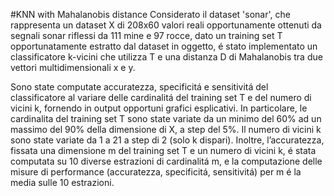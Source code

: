 #KNN with Mahalanobis distance
Considerato il dataset 'sonar', che rappresenta un dataset X di 208x60 valori reali opportunamente ottenuti da segnali sonar riflessi da 111 mine e 97 rocce, dato un training set T opportunatamente estratto dal dataset in oggetto, é stato implementato un classificatore k-vicini che utilizza T e una distanza D di Mahalanobis tra due vettori multidimensionali x e y.

Sono state computate accuratezza, specificitá e sensitivitá del classificatore al variare delle cardinalitá del training set T e del numero di vicini k, fornendo in output  opportuni grafici esplicativi. In particolare, le cardinalita del training set T sono state variate da un minimo del 60% ad un massimo del 90% della dimensione di X, a step del 5%. Il numero di vicini k sono state variate da 1 a 21 a step di 2 (solo k dispari). Inoltre, l’accuratezza, fissata una dimensione m del training set T e un numero di vicini k, é stata computata su 10 diverse estrazioni di cardinalitá m, e la computazione delle misure di performance (accuratezza, specificitá, sensitivitá) per m é la media sulle 10 estrazioni.
